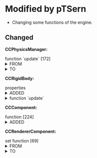 
# Modified by pTSern

- Changing some functions of the engine.

## Changed

**CCPhysicsManager:**
<summary> function `update` [172] </summary>
    <details>
    <summary> FROM </summary>

        update: function (dt) {
                var world = this._world;
                if (!world || !this.enabled) return;

                this.emit('before-step');

                this._steping = true;

                var velocityIterations = PhysicsManager.VELOCITY_ITERATIONS;
                var positionIterations = PhysicsManager.POSITION_ITERATIONS;

                if (this.enabledAccumulator) {
                    this._accumulator += dt;

                    var FIXED_TIME_STEP = PhysicsManager.FIXED_TIME_STEP;
                    var MAX_ACCUMULATOR = PhysicsManager.MAX_ACCUMULATOR;

                    // max accumulator time to avoid spiral of death
                    if (this._accumulator > MAX_ACCUMULATOR) {
                        this._accumulator = MAX_ACCUMULATOR;
                    }

                    while (this._accumulator > FIXED_TIME_STEP) {
                        world.Step(FIXED_TIME_STEP, velocityIterations, positionIterations);
                        this._accumulator -= FIXED_TIME_STEP;
                    }
                }
                else {
                    var timeStep = dt;
                    world.Step(timeStep, velocityIterations, positionIterations);
                }

                if (this.debugDrawFlags) {
                    this._checkDebugDrawValid();
                    this._debugDrawer.clear();
                    world.DrawDebugData();
                }

                this._steping = false;

                var events = this._delayEvents;
                for (var i = 0, l = events.length; i < l; i++) {
                    var event = events[i];
                    event.target[event.func].apply(event.target, event.args);
                }
                events.length = 0;

                this._syncNode();
            },

</details>
    <details>
    <summary> TO </summary>

        update: window['__pts_moded_mode__'] == undefined ?
            function (dt) {
                var world = this._world;
                if (!world || !this.enabled) return;

                this.emit('before-step');

                this._steping = true;

                var velocityIterations = PhysicsManager.VELOCITY_ITERATIONS;
                var positionIterations = PhysicsManager.POSITION_ITERATIONS;

                if (this.enabledAccumulator) {
                    this._accumulator += dt;

                    var FIXED_TIME_STEP = PhysicsManager.FIXED_TIME_STEP;
                    var MAX_ACCUMULATOR = PhysicsManager.MAX_ACCUMULATOR;

                    // max accumulator time to avoid spiral of death
                    if (this._accumulator > MAX_ACCUMULATOR) {
                        this._accumulator = MAX_ACCUMULATOR;
                    }

                    while (this._accumulator > FIXED_TIME_STEP) {
                        world.Step(FIXED_TIME_STEP, velocityIterations, positionIterations);
                        this._accumulator -= FIXED_TIME_STEP;
                    }
                }
                else {
                    var timeStep = dt;
                    world.Step(timeStep, velocityIterations, positionIterations);
                }

                if (this.debugDrawFlags) {
                    this._checkDebugDrawValid();
                    this._debugDrawer.clear();
                    world.DrawDebugData();
                }

                this._steping = false;

                var events = this._delayEvents;
                for (var i = 0, l = events.length; i < l; i++) {
                    var event = events[i];
                    event.target[event.func].apply(event.target, event.args);
                }
                events.length = 0;

                this._syncNode();
            }
            :
            function (dt) {
                var world = this._world;
                if (!world || !this.enabled) return;

                this.emit('before-step');

                this._steping = true;

                var velocityIterations = PhysicsManager.VELOCITY_ITERATIONS;
                var positionIterations = PhysicsManager.POSITION_ITERATIONS;

                if (this.enabledAccumulator) {
                    this._accumulator += dt;

                    var FIXED_TIME_STEP = PhysicsManager.FIXED_TIME_STEP;
                    var MAX_ACCUMULATOR = PhysicsManager.MAX_ACCUMULATOR;

                    // max accumulator time to avoid spiral of death
                    if (this._accumulator > MAX_ACCUMULATOR) {
                        this._accumulator = MAX_ACCUMULATOR;
                    }

                    while (this._accumulator > FIXED_TIME_STEP) {
                        world.Step(FIXED_TIME_STEP, velocityIterations, positionIterations);
                        this._accumulator -= FIXED_TIME_STEP;
                    }
                }
                else {
                    var timeStep = dt;
                    world.Step(timeStep, velocityIterations, positionIterations);
                }

                if (this.debugDrawFlags) {
                    this._checkDebugDrawValid();
                    this._debugDrawer.clear();
                    world.DrawDebugData();
                }

                this._steping = false;

                var events = this._delayEvents;
                for (var i = 0, l = events.length; i < l; i++) {
                    var event = events[i];
                    event.target[event.func].apply(event.target, event.args);
                }
                events.length = 0;

                this._syncNode();
            },

    </details>
</details>

**CCRigidBody:**

<summary> properties </summary>
    <details>
    <summary> ADDED </summary>

        sync_position: {
                get: function() {
                    return this._sync_position_;
                },
                set: function() {
                },
                default: false,
                tooltip: CC_DEV && 'i18n:COMPONENT.physics.rigidbody.sync_position'
            },

            sync_rotation: {
                get: function() {
                    return this._sync_rotation_;
                },
                set: function() {
                },
                default: false,
                tooltip: CC_DEV && 'i18n:COMPONENT.physics.rigidbody.sync_rotation'
            },

</details>
    <details>
    <summary> function `update` </summary>

        update: function() {
            if(this.sync_position) this.syncPosition(this.type === BodyType.Animated)
            if(this.sync_rotation) this.syncRotation(this.type === BodyType.Animated)
        },

</details>

**CCComponent:**

<summary> function [224] </summary>
    <details>
    <summary> ADDED </summary>

        onChange: null,

        _executeOnChange() {
            this.onChange && this.onChange();
        },

</details>

**CCRendererComponent:**

<summary> set function [69] </summary>
    <details>
    <summary> FROM </summary>

        materials: {
            get () {
                return this._materials;
            },
            set (val) {
                this._materials = val;
                this._activateMaterial();
            },
            type: [Material],
            displayName: 'Materials',
            animatable: false
        }

</details>
    <details>
    <summary> TO </summary>

        materials: {
            get () {
                return this._materials;
            },
            set (val) {
                this._materials = val;
                this._activateMaterial();
                this._executeOnChange();
            },
            type: [Material],
            displayName: 'Materials',
            animatable: false
        }

</details>


